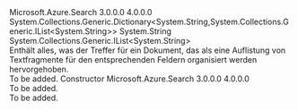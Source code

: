 <Type Name="HitHighlights" FullName="Microsoft.Azure.Search.Models.HitHighlights">
  <TypeSignature Language="C#" Value="public class HitHighlights : System.Collections.Generic.Dictionary&lt;string,System.Collections.Generic.IList&lt;string&gt;&gt;" />
  <TypeSignature Language="ILAsm" Value=".class public auto ansi beforefieldinit HitHighlights extends System.Collections.Generic.Dictionary`2&lt;string, class System.Collections.Generic.IList`1&lt;string&gt;&gt;" />
  <TypeSignature Language="DocId" Value="T:Microsoft.Azure.Search.Models.HitHighlights" />
  <TypeSignature Language="VB.NET" Value="Public Class HitHighlights&#xA;Inherits Dictionary(Of String, IList(Of String))" />
  <TypeSignature Language="F#" Value="type HitHighlights = class&#xA;    inherit Dictionary&lt;string, IList&lt;string&gt;&gt;" />
  <AssemblyInfo>
    <AssemblyName>Microsoft.Azure.Search</AssemblyName>
    <AssemblyVersion>3.0.0.0</AssemblyVersion>
    <AssemblyVersion>4.0.0.0</AssemblyVersion>
  </AssemblyInfo>
  <Base>
    <BaseTypeName>System.Collections.Generic.Dictionary&lt;System.String,System.Collections.Generic.IList&lt;System.String&gt;&gt;</BaseTypeName>
    <BaseTypeArguments>
      <BaseTypeArgument TypeParamName="!0">System.String</BaseTypeArgument>
      <BaseTypeArgument TypeParamName="!1">System.Collections.Generic.IList&lt;System.String&gt;</BaseTypeArgument>
    </BaseTypeArguments>
  </Base>
  <Interfaces />
  <Docs>
    <summary>
            Enthält alles, was der Treffer für ein Dokument, das als eine Auflistung von Textfragmente für den entsprechenden Feldern organisiert werden hervorgehoben.
            </summary>
    <remarks>To be added.</remarks>
  </Docs>
  <Members>
    <Member MemberName=".ctor">
      <MemberSignature Language="C#" Value="public HitHighlights ();" />
      <MemberSignature Language="ILAsm" Value=".method public hidebysig specialname rtspecialname instance void .ctor() cil managed" />
      <MemberSignature Language="DocId" Value="M:Microsoft.Azure.Search.Models.HitHighlights.#ctor" />
      <MemberSignature Language="VB.NET" Value="Public Sub New ()" />
      <MemberType>Constructor</MemberType>
      <AssemblyInfo>
        <AssemblyName>Microsoft.Azure.Search</AssemblyName>
        <AssemblyVersion>3.0.0.0</AssemblyVersion>
        <AssemblyVersion>4.0.0.0</AssemblyVersion>
      </AssemblyInfo>
      <Parameters />
      <Docs>
        <summary>To be added.</summary>
        <remarks>To be added.</remarks>
      </Docs>
    </Member>
  </Members>
</Type>
